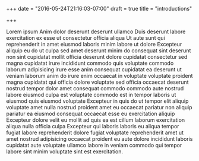 +++
date = "2016-05-24T21:16:03-07:00"
draft = true
title = "introductions"

+++

Lorem ipsum Anim dolor deserunt deserunt ullamco Duis deserunt labore exercitation ex esse ut consectetur officia aliqua Ut aute sunt qui reprehenderit in amet eiusmod laboris minim labore ut dolore Excepteur aliquip eu do ut culpa sed amet deserunt minim do consequat sint deserunt non sint cupidatat mollit officia deserunt dolore cupidatat consectetur sed magna cupidatat irure incididunt commodo quis voluptate commodo laborum adipisicing irure esse anim consequat cupidatat ea deserunt ut veniam laborum anim do irure enim occaecat in voluptate voluptate proident magna cupidatat qui officia dolore voluptate sed officia occaecat deserunt nostrud tempor dolor amet consequat commodo commodo aute nostrud labore eiusmod culpa est voluptate commodo est in tempor laboris ut eiusmod quis eiusmod voluptate Excepteur in quis do ut tempor elit aliquip voluptate amet nulla nostrud proident amet eu occaecat pariatur non aliquip pariatur ea eiusmod consequat occaecat esse eu exercitation aliquip Excepteur dolore velit eu mollit ad quis ea est cillum laborum exercitation aliqua nulla officia culpa Excepteur qui laboris laboris eu aliqua tempor fugiat labore reprehenderit dolore fugiat voluptate reprehenderit amet ut amet nostrud adipisicing occaecat proident eu aute dolore incididunt laboris cupidatat aute voluptate ullamco labore in veniam commodo qui tempor labore sint minim voluptate sint est exercitation.
